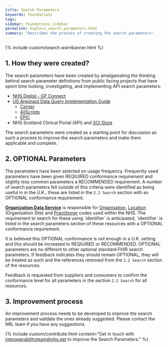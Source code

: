 ```yaml
---
title: Search Parameters
keywords: foundations
tags:
sidebar: foundations_sidebar
permalink: explore_search_parameters.html
summary: "Describes the process of creating the search parameters"
---
```


<!--tags: [fhir,rest]-->

{% include custom/search.warnbanner.html %}

## 1. How they were created?

The search parameters have been created by amalgamating the thinking behind search parameter definitions from public facing projects that have spent time looking, investigating, and implementing API search parameters:

- [NHS Digital - GP Connect](https://nhsconnect.github.io/gpconnect/accessrecord_rest.html)
- [US Argonaut Data Query Implementation Guide](http://www.fhir.org/guides/argonaut/r2/Conformance-server.html)
  - [Cerner](http://fhir.cerner.com/millennium/dstu2/)
  - [AllScripts](https://developer.allscripts.com/)
  - [EPIC](https://open.epic.com/Interface/FHIR)
- NHS Scotland Clinical Portal (API) and [SCI Store](http://www.sci.scot.nhs.uk/products/store/store_main.htm)

The search parameters were created as a starting point for discussion as such a process to improve the search parameters and make them applicable and complete.

## 2. OPTIONAL Parameters

The parameters have been selected on usage frequency. Frequently used parameters have been given REQIUIRED conformance requirement and slightly less common parameters a RECOMMENDED requirement. A number of search parameters fell outside of this criteria were identified as being useful in in the U.K., these are listed in the `2.2 Search` section with an OPTIONAL conformance requirement.

<div markdown="span" class="alert alert-info" role="alert"><i class="fa fa-info-circle"></i> <b><a href="https://digital.nhs.uk/organisation-data-service">Organization Data Service</a></b> is responsible for <a href="api_entity_organisation.html">Organisation</a>, <a href="api_entity_location.html">Location</a> (Organisation Site) and <a href="api_entity_practitoner.html">Practitioner</a> codes used within the NHS. The requirement to search for these using `identifier` is anticipated, `identifier` is listed in the search parameters section of these resources with a OPTIONAL conformance requirement. </div>

It is believed this OPTIONAL conformance is not enough in a U.K. setting and this should be increased to REQIUIRED or RECOMMENDED. OPTIONAL parameters are no different to other optional standard FHIR search parameters. If feedback indicates they should remain OPTIONAL, they will be treated as such and the references removed from the `2.2 Search` section of the resources.

Feedback is requested from suppliers and consumers to confirm the conformance level for all parameters in the section `2.2 Search` for all resources.

## 3. Improvement process

An improvement process needs to be developed to improve the search parameters and validate the ones already suggested. Please contact the NRL team if you have any suggestions.

{% include custom/contribute.html content="Get in touch with [interoperabilityteam@nhs.net](mailto:interoperabilityteam@nhs.net) to improve the Search Parameters." %}

